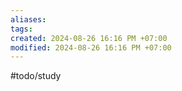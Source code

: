 ```yaml
---
aliases: 
tags: 
created: 2024-08-26 16:16 PM +07:00
modified: 2024-08-26 16:16 PM +07:00
---
```

#todo/study 